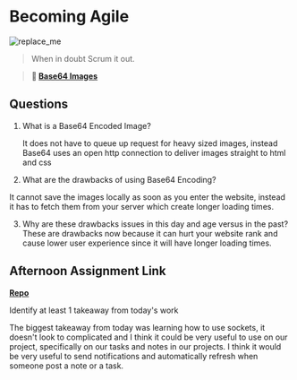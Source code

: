 # Becoming Agile

![replace_me](https://codeworks.blob.core.windows.net/public/assets/img/illustrations/placeholder.svg)

> When in doubt Scrum it out.

> **📖 [Base64 Images](https://codeworksacademy.com/fs-student-guide/resources/wk8-9/06-Base64)**

## Questions

1. What is a Base64 Encoded Image?

    It does not have to queue up request for heavy sized images, instead Base64 uses an open http connection to deliver images straight to html and css

2. What are the drawbacks of using Base64 Encoding?

It cannot save the images locally as soon as you enter the website, instead it has to fetch them from your server which create longer loading times. 



3. Why are these drawbacks issues in this day and age versus in the past?
    These are drawbacks now because it can hurt your website rank and cause lower user experience since it will have longer loading times.


## Afternoon Assignment Link

**[Repo](https://github.com/DiegoDomingu3z/<ASSIGNMENT_REPO>)**

Identify at least 1 takeaway from today's work

The biggest takeaway from today was learning how to use sockets, it doesn't look to complicated and I think it could be very useful to use on our project, specifically on our tasks and notes in our projects. I think it would be very useful to send notifications and automatically refresh when someone post a note or a task. 
